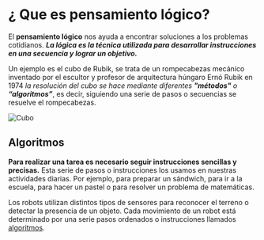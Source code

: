 # ¿ Que es pensamiento lógico?

El **pensamiento lógico** nos ayuda a encontrar soluciones a los problemas cotidianos. ***La lógica es la técnica utilizada para desarrollar instrucciones en una secuencia y lograr un objetivo.***

Un ejemplo es el cubo de Rubik, se trata de un rompecabezas mecánico inventado por el escultor y profesor de arquitectura húngaro Ernó Rubik en 1974 *la resolución del cubo se hace mediante diferentes ***"métodos"*** o ***“algoritmos”****, es decir, siguiendo una serie de pasos o secuencias se resuelve el rompecabezas.

![Cubo](http://robolution.mx/clases/pensamiento/pensamiento_1.png)

## Algoritmos 

**Para realizar una tarea es necesario seguir instrucciones sencillas y precisas.** Esta serie de pasos o instrucciones los usamos en nuestras actividades diarias. Por ejemplo, para preparar un sándwich, para ir a la escuela, para hacer un pastel o para resolver un problema de matemáticas.

Los robots utilizan distintos tipos de sensores para reconocer el terreno o detectar la presencia de un objeto. Cada movimiento de un robot está determinado por una serie pasos ordenados o instrucciones llamados  [algoritmos](https://www.youtube.com/watch?v=U3CGMyjzlvM).
<!--stackedit_data:
eyJoaXN0b3J5IjpbMTEwNDc2MTA3MywtNTkzODk3OTM1LDE1Nz
cxNjAzNTFdfQ==
-->